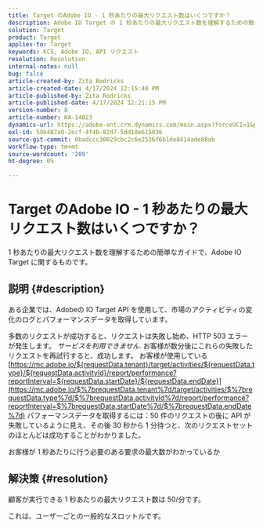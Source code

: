 ```yaml
---
title: Target のAdobe IO - 1 秒あたりの最大リクエスト数はいくつですか？
description: Adobe IO Target の 1 秒あたりの最大リクエスト数を理解するための簡単なガイド
solution: Target
product: Target
applies-to: Target
keywords: KCS, Adobe IO, API リクエスト
resolution: Resolution
internal-notes: null
bug: false
article-created-by: Zita Rodricks
article-created-date: 4/17/2024 12:15:40 PM
article-published-by: Zita Rodricks
article-published-date: 4/17/2024 12:21:15 PM
version-number: 8
article-number: KA-14023
dynamics-url: https://adobe-ent.crm.dynamics.com/main.aspx?forceUCI=1&pagetype=entityrecord&etn=knowledgearticle&id=cd280132-b4fc-ee11-a1ff-6045bd0065b6
exl-id: 59b487a0-2ecf-4f4b-82d7-5dd18e615036
source-git-commit: 0badccc30029cbc2c6e2536f6b1de8414ade88ab
workflow-type: tm+mt
source-wordcount: '209'
ht-degree: 0%

---
```


# Target のAdobe IO - 1 秒あたりの最大リクエスト数はいくつですか？


1 秒あたりの最大リクエスト数を理解するための簡単なガイドで、Adobe IO Target に関するものです。

## 説明 {#description}


ある企業では、Adobeの IO Target API を使用して、市場のアクティビティの変化のログとパフォーマンスデータを取得しています。

多数のリクエストが成功すると、リクエストは失敗し始め、HTTP 503 エラーが発生します。 *サービスを利用できません*. お客様が数分後にこれらの失敗したリクエストを再試行すると、成功します。 お客様が使用している [https://mc.adobe.io/${requestData.tenant}/target/activities/${requestData.type}/${requestData.activityId}/report/performance?reportInterval=${requestData.startDate}/${requestData.endDate}](https://mc.adobe.io/$%7brequestData.tenant%7d/target/activities/$%7brequestData.type%7d/$%7brequestData.activityId%7d/report/performance?reportInterval=$%7brequestData.startDate%7d/$%7brequestData.endDate%7d) パフォーマンスデータを取得するには：50 件のリクエストの後に API が失敗しているように見え、その後 30 秒から 1 分待つと、次のリクエストセットのほとんどは成功することがわかりました。

お客様が 1 秒あたりに行う必要のある要求の最大数がわかっているか


## 解決策 {#resolution}


顧客が実行できる 1 秒あたりの最大リクエスト数は 50/分です。

これは、ユーザーごとの一般的なスロットルです。
